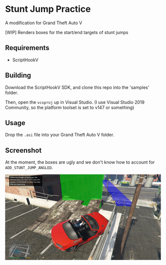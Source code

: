 # Stunt Jump Practice

A modification for Grand Theft Auto V

[WIP] Renders boxes for the start/end targets of stunt jumps

## Requirements

- ScriptHookV

## Building

Download the ScriptHookV SDK, and clone this repo into the 'samples' folder.

Then, open the `vcxproj` up in Visual Studio. (I use Visual Studio 2019 Community, so the platform toolset is set to v147 or something)

## Usage

Drop the `.asi` file into your Grand Theft Auto V folder.

## Screenshot

At the moment, the boxes are ugly and we don't know how to account for `ADD_STUNT_JUMP_ANGLED`.

![](docs/screenshot.jpg)
